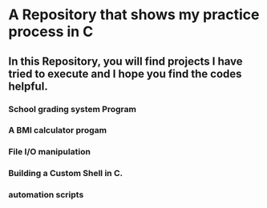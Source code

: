 # A Repository that shows my practice process in C

## In this Repository, you will find projects I have tried to execute and I hope you find the codes helpful.
### School grading system Program
### A BMI calculator progam
### File I/O manipulation
### Building a Custom Shell in C.
### automation scripts
